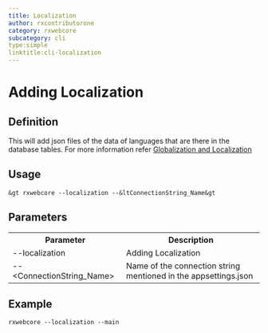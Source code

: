 ```yaml
---
title: Localization
author: rxcontributorone
category: rxwebcore 
subcategory: cli
type:simple
linktitle:cli-localization
---
```


# Adding Localization

## Definition
This will add json files of the data of languages that are there in the database tables. For more information refer <a class="redirect-link" href="/localization-and-globalization/global-content.html">Globalization and Localization</a>

## Usage 

`````
&gt rxwebcore --localization --&ltConnectionString_Name&gt
`````

## Parameters

<table class="table table-bordered table-striped">
<tr><th>Parameter</th><th>Description</th></tr>
<tr><td>--localization</td><td>Adding Localization</td></tr>
<tr><td>--&ltConnectionString_Name&gt</td><td>Name of the connection string mentioned in the appsettings.json</td></tr>
</table>

## Example

`````
rxwebcore --localization --main
`````